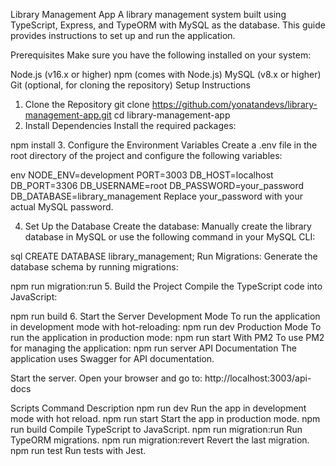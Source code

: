 Library Management App
A library management system built using TypeScript, Express, and TypeORM with MySQL as the database. This guide provides instructions to set up and run the application.

Prerequisites
Make sure you have the following installed on your system:

Node.js (v16.x or higher)
npm (comes with Node.js)
MySQL (v8.x or higher)
Git (optional, for cloning the repository)
Setup Instructions

1. Clone the Repository
   git clone https://github.com/yonatandevs/library-management-app.git
   cd library-management-app
2. Install Dependencies
   Install the required packages:

npm install 3. Configure the Environment Variables
Create a .env file in the root directory of the project and configure the following variables:

env
NODE_ENV=development
PORT=3003
DB_HOST=localhost
DB_PORT=3306
DB_USERNAME=root
DB_PASSWORD=your_password
DB_DATABASE=library_management
Replace your_password with your actual MySQL password.

4. Set Up the Database
   Create the database:
   Manually create the library database in MySQL or use the following command in your MySQL CLI:

sql
CREATE DATABASE library_management;
Run Migrations:
Generate the database schema by running migrations:

npm run migration:run 5. Build the Project
Compile the TypeScript code into JavaScript:

npm run build 6. Start the Server
Development Mode
To run the application in development mode with hot-reloading:
npm run dev
Production Mode
To run the application in production mode:
npm run start
With PM2
To use PM2 for managing the application:
npm run server
API Documentation
The application uses Swagger for API documentation.

Start the server.
Open your browser and go to:
http://localhost:3003/api-docs

Scripts
Command Description
npm run dev Run the app in development mode with hot reload.
npm run start Start the app in production mode.
npm run build Compile TypeScript to JavaScript.
npm run migration:run Run TypeORM migrations.
npm run migration:revert Revert the last migration.
npm run test Run tests with Jest.
